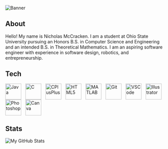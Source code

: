 ![Banner](https://user-images.githubusercontent.com/112589972/225655478-a35873bb-3edd-4790-9ab0-339550db37f8.jpeg)

## About
Hello! My name is Nicholas McCracken. I am a student at Ohio State University pursuing an Honors B.S. in Computer Science and Engineering and an intended B.S. in Theoretical Mathematics. I am an aspiring software engineer with experience in software design, robotics, and entrepreneurship.

## Tech
<img align="left" alt="Java" width="50px" style="padding-right:10px;" src="https://cdn.jsdelivr.net/gh/devicons/devicon/icons/java/java-original.svg"/>
<img align="left" alt="C" width="50px" style="padding-right:10px;" src="https://cdn.jsdelivr.net/gh/devicons/devicon/icons/c/c-original.svg"/>
<img align="left" alt="CPlusPlus" width="50px" style="padding-right:10px;" src="https://cdn.jsdelivr.net/gh/devicons/devicon/icons/cplusplus/cplusplus-original.svg"/>
<img align="left" alt="HTML5" width="50px" style="padding-right:10px;" src="https://cdn.jsdelivr.net/gh/devicons/devicon/icons/html5/html5-original.svg"/>
<img align="left" alt="MATLAB" width="50px" style="padding-right:10px;" src="https://cdn.jsdelivr.net/gh/devicons/devicon/icons/matlab/matlab-original.svg"/>
<img align="left" alt="Git" width="50px" style="padding-right:10px;" src="https://cdn.jsdelivr.net/gh/devicons/devicon/icons/git/git-original.svg"/>
<img align="left" alt="VSCode" width="50px" style="padding-right:10px;" src="https://cdn.jsdelivr.net/gh/devicons/devicon/icons/vscode/vscode-original.svg"/>
<img align="left" alt="Illustrator" width="50px" style="padding-right:10px;" src="https://cdn.jsdelivr.net/gh/devicons/devicon/icons/illustrator/illustrator-plain.svg"/>
<img align="left" alt="Photoshop" width="50px" style="padding-right:10px;" src="https://cdn.jsdelivr.net/gh/devicons/devicon/icons/photoshop/photoshop-plain.svg"/>
<img alt="Canva" width="50px" style="padding-right:10px;" src="https://cdn.jsdelivr.net/gh/devicons/devicon/icons/canva/canva-original.svg"/>

## Stats
![My GitHub Stats](https://github-readme-stats.vercel.app/api?username=nicholasrmccracken&show_icons=true&theme=dark)
